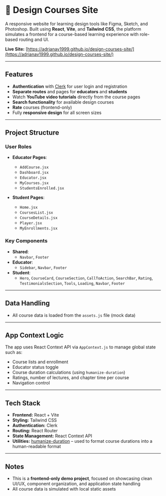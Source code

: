 # 🎨 Design Courses Site

A responsive website for learning design tools like Figma, Sketch, and Photoshop. Built using **React**, **Vite**, and **Tailwind CSS**, the platform simulates a frontend for a course-based learning experience with role-based routing and UI.

**Live Site:** [https://adrianav1999.github.io/design-courses-site/](https://adrianav1999.github.io/design-courses-site/)

---

## Features

- **Authentication** with [Clerk](https://clerk.dev) for user login and registration
- **Separate routes** and pages for **educators** and **students**
- Watch **YouTube video tutorials** directly from the course pages
- **Search functionality** for available design courses
- **Rate** courses (frontend-only) 
- Fully **responsive design** for all screen sizes

---

## Project Structure

### User Roles

- **Educator Pages**:
  - `AddCourse.jsx`
  - `Dashboard.jsx`
  - `Educator.jsx`
  - `MyCourses.jsx`
  - `StudentsEnrolled.jsx`

- **Student Pages**:
  - `Home.jsx`
  - `CoursesList.jsx`
  - `CourseDetails.jsx`
  - `Player.jsx`
  - `MyEnrollments.jsx`

### Key Components

- **Shared**:  
  - `Navbar`, `Footer`  
- **Educator**:  
  - `Sidebar`, `Navbar`, `Footer`    
- **Student**:  
  - `Hero`, `CourseCard`, `CourseSection`, `CallToAction`, `SearchBar`, `Rating`, `TestimonialsSection`, `Tools`, `Loading`, `Navbar`, `Footer`  

---

## Data Handling

- All course data is loaded from the `assets.js` file (mock data)

---

## App Context Logic

The app uses React Context API via `AppContext.js` to manage global state such as:

- Course lists and enrollment
- Educator status toggle
- Course duration calculations (using `humanize-duration`)
- Ratings, number of lectures, and chapter time per course
- Navigation control

---

## Tech Stack

- **Frontend:** React + Vite  
- **Styling:** Tailwind CSS  
- **Authentication:** Clerk  
- **Routing:** React Router  
- **State Management:** React Context API  
- **Utilities:** [humanize-duration](https://www.npmjs.com/package/humanize-duration) – used to format course durations into a human-readable format

---

## Notes

- This is a **frontend-only demo project**, focused on showcasing clean UI/UX, component organization, and application state handling
- All course data is simulated with local static assets
